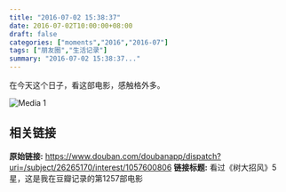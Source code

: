 ```yaml
---
title: "2016-07-02 15:38:37"
date: 2016-07-02T10:00:00+08:00
draft: false
categories: ["moments","2016","2016-07"]
tags: ["朋友圈","生活记录"]
summary: "2016-07-02 15:38:37..."
---
```


在今天这个日子，看这部电影，感触格外多。

![Media 1](/Moments/photos/2016-07-02/201607021538370.jpg)

## 相关链接

**原始链接:** https://www.douban.com/doubanapp/dispatch?uri=/subject/26265170/interest/1057600806
**链接标题:** 看过《树大招风》5星，这是我在豆瓣记录的第1257部电影

